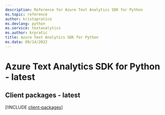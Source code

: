 ```yaml
---
description: Reference for Azure Text Analytics SDK for Python
ms.topic: reference
author: kristapratico
ms.devlang: python
ms.service: textanalytics
ms.author: krpratic
title: Azure Text Analytics SDK for Python
ms.data: 09/14/2022
---
```

# Azure Text Analytics SDK for Python - latest

## Client packages - latest
[!INCLUDE [client-packages](text-analytics-client-index.md)]